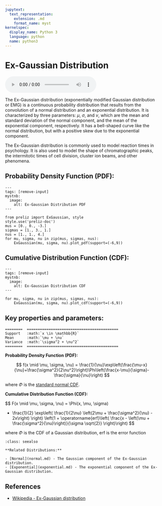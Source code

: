 ```yaml
---
jupytext:
  text_representation:
    extension: .md
    format_name: myst
kernelspec:
  display_name: Python 3
  language: python
  name: python3
---
```

# Ex-Gaussian Distribution

<audio controls> <source src="../../_static/exgaussian.mp3" type="audio/mpeg"> This browser cannot play the pronunciation audio file for this distribution. </audio>

The Ex-Gaussian distribution (exponentially modified Gaussian distribution or EMG) is a continuous probability distribution that results from the convolution of a normal distribution and an exponential distribution. It is characterized by three parameters: $\mu$, $\sigma$, and $\nu$, which are the mean and standard deviation of the normal component, and the mean of the exponential component, respectively. It has a bell-shaped curve like the normal distribution, but with a positive skew due to the exponential component.

The Ex-Gaussian distribution is commonly used to model reaction times in psychology. It is also used to model the shape of chromatographic peaks, the intermitotic times of cell division, cluster ion beams, and other phenomena.

## Probability Density Function (PDF):

```{code-cell}
---
tags: [remove-input]
mystnb:
  image:
    alt: Ex-Gaussian Distribution PDF
---

from preliz import ExGaussian, style
style.use('preliz-doc')
mus = [0., 0., -3.]
sigmas = [1., 3., 1.]
nus = [1., 1., 4.]
for mu, sigma, nu in zip(mus, sigmas, nus):
    ExGaussian(mu, sigma, nu).plot_pdf(support=(-6,9))
```

## Cumulative Distribution Function (CDF):

```{code-cell}
---
tags: [remove-input]
mystnb:
  image:
    alt: Ex-Gaussian Distribution CDF
---

for mu, sigma, nu in zip(mus, sigmas, nus):
    ExGaussian(mu, sigma, nu).plot_cdf(support=(-6,9))
```

## Key properties and parameters:

```{eval-rst}
========  ==========================================
Support   :math:`x \in \mathbb{R}`
Mean      :math:`\mu + \nu`
Variance  :math:`\sigma^2 + \nu^2`
========  ==========================================
```

**Probability Density Function (PDF):**

$$
f(x \mid \mu, \sigma, \nu) =
\frac{1}{\nu}\exp\left(\frac{\mu-x}{\nu}+\frac{\sigma^2}{2\nu^2}\right)\Phi\left(\frac{x-\mu}{\sigma}-\frac{\sigma}{\nu}\right)
$$

where $\Phi$ is the [standard normal CDF](normal.md).

**Cumulative Distribution Function (CDF):**

$$
F(x \mid \mu, \sigma, \nu) = 
 \Phi(x, \mu, \sigma)
- \frac{1}{2} \exp\left( \frac{1}{2\nu} \left(2\mu + \frac{\sigma^2}{\nu} - 2x\right) \right) \left(1 + \operatorname{erf}\left( \frac{x - \left(\mu + \frac{\sigma^2}{\nu}\right)}{\sigma \sqrt{2}} \right)\right)
$$

where $\Phi$ is the CDF of a Gaussian distribution, $\text{erf}$ is the error function

```{seealso}
:class: seealso

**Related Distributions:**

- [Normal](normal.md) - The Gaussian component of the Ex-Gaussian distribution.
- [Exponential](exponential.md) - The exponential component of the Ex-Gaussian distribution.
```

## References

- [Wikipedia - Ex-Gaussian distribution](https://en.wikipedia.org/wiki/Exponentially_modified_Gaussian_distribution)


